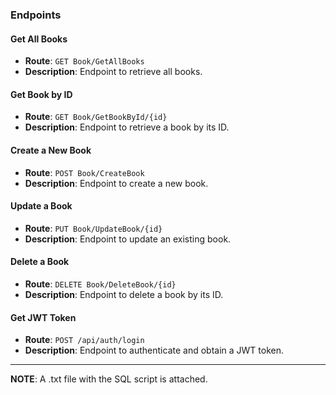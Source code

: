 ### Endpoints

#### Get All Books
- **Route**: `GET Book/GetAllBooks`
- **Description**: Endpoint to retrieve all books.

#### Get Book by ID
- **Route**: `GET Book/GetBookById/{id}`
- **Description**: Endpoint to retrieve a book by its ID.

#### Create a New Book
- **Route**: `POST Book/CreateBook`
- **Description**: Endpoint to create a new book.

#### Update a Book
- **Route**: `PUT Book/UpdateBook/{id}`
- **Description**: Endpoint to update an existing book.

#### Delete a Book
- **Route**: `DELETE Book/DeleteBook/{id}`
- **Description**: Endpoint to delete a book by its ID.

#### Get JWT Token
- **Route**: `POST /api/auth/login`
- **Description**: Endpoint to authenticate and obtain a JWT token.

---

**NOTE**: A .txt file with the SQL script is attached.